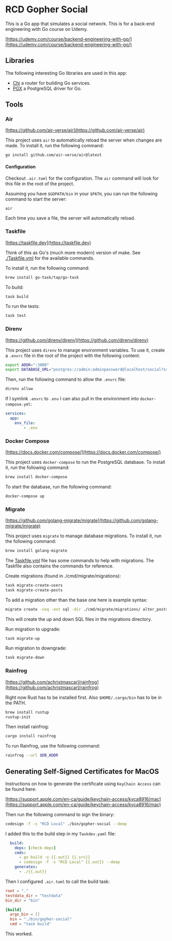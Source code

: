# RCD Gopher Social

This is a Go app that simulates a social network. This is for a back-end engineering with Go
course on Udemy.

[https://udemy.com/course/backend-engineering-with-go/](https://udemy.com/course/backend-engineering-with-go/)

## Libraries

The following interesting Go libraries are used in this app:

- [Chi](https://github.com/go-chi/chi) a router for building Go services.
- [PGX](https://github.com/jackc/pgx) a PostgreSQL driver for Go.

## Tools

### Air

[https://github.com/air-verse/air](https://github.com/air-verse/air)

This project uses `air` to automatically reload the server when changes are made. To install it,
run the following command:

```bash
go install github.com/air-verse/air@latest
```

#### Configuration

Checkout `.air.toml` for the configuration. The `air` command will look for this file in the root
of the project.

Assuming you have `$GOPATH/bin` in your `$PATH`, you can run the following command to start the
server:

```bash
air
```

Each time you save a file, the server will automatically reload.

### Taskfile

[https://taskfile.dev](https://taskfile.dev)

Think of this as Go's (much more modern) version of make. See [./Taskfile.yml](./Taskfile.yml) for
the available commands.

To install it, run the following command:

```bash
brew install go-task/tap/go-task
```

To build:

```bash
task build
```

To run the tests:

```bash
task test
```

### Direnv

[https://github.com/direnv/direnv](https://github.com/direnv/direnv)

This project uses `direnv` to manage environment variables. To use it, create a `.envrc` file in
the root of the project with the following content:

```bash
export ADDR=":3000"
export DATABASE_URL="postgres://admin:adminpassword@localhost/social?sslmode=disable"
```

Then, run the following command to allow the `.envrc` file:

```bash
direnv allow
```

If I symlink `.envrc` to `.env` I can also pull in the environment into `docker-compose.yml`:

```yaml
services:
  app:
    env_file:
        - .env
```

### Docker Compose

[https://docs.docker.com/compose/](https://docs.docker.com/compose/)

This project uses `docker-compose` to run the PostgreSQL database. To install it, run the following
command:

```bash
brew install docker-compose
```

To start the database, run the following command:

```bash
docker-compose up
```

### Migrate

[https://github.com/golang-migrate/migrate](https://github.com/golang-migrate/migrate)

This project uses `migrate` to manage database migrations. To install it, run the following command:

```bash
brew install golang-migrate
```

The [Taskfile.yml](Taskfile.yml) file has some commands to help with migrations. The Taskfile
also contains the commands for reference.

Create migrations (found in ./cmd/migrate/migrations):

```bash
task migrate-create-users
task migrate-create-posts
```

To add a migration other than the base one here is example syntax:

```bash
migrate create -seq -ext sql -dir ./cmd/migrate/migrations/ alter_posts_add_version
```

This will create the up and down SQL files in the migrations directory.

Run migration to upgrade:

```bash
task migrate-up
```

Run migration to downgrade:

```bash
task migrate-down
```

### Rainfrog

[https://github.com/achristmascarl/rainfrog](https://github.com/achristmascarl/rainfrog)

Right now Rust has to be installed first. Also `$HOME/.cargo/bin` has to be in the PATH.

```bash
brew install rustup
rustup-init
```

Then install rainfrog:

```bash
cargo install rainfrog
```

To run Rainfrog, use the following command:

```bash
rainfrog --url $DB_ADDR
```

## Generating Self-Signed Certificates for MacOS

Instructions on how to generate the certificate using `KeyChain Access` can be found here:

[https://support.apple.com/en-ca/guide/keychain-access/kyca8916/mac](https://support.apple.com/en-ca/guide/keychain-access/kyca8916/mac)

Then run the following command to sign the binary:

```bash
codesign -f -s "RCD Local" ./bin/gopher-social --deep
```

I added this to the build step in my `Taskdev.yaml` file:

```yaml
  build:
    deps: [check-deps]
    cmds:
      - go build -o {{.out}} {{.src}}
      - codesign -f -s "RCD Local" {{.out}} --deep
    generates:
      - ./{{.out}}
```

Then I configured `.air.toml` to call the build task:

```toml
root = "."
testdata_dir = "testdata"
bin_dir = "bin"

[build]
  args_bin = []
  bin = "./bin/gopher-social"
  cmd = "task build"
```

This worked.
